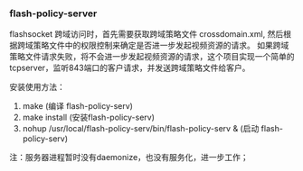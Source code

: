 ### flash-policy-server

flashsocket 跨域访问时，首先需要获取跨域策略文件 crossdomain.xml, 然后根据跨域策略文件中的权限控制来确定是否进一步发起视频资源的请求。
如果跨域策略文件请求失败，将不会进一步发起视频资源的请求，这个项目实现一个简单的tcpserver，监听843端口的客户请求，并发送跨域策略文件给客户。

安装使用方法：
1. make  (编译 flash-policy-serv)
2. make install (安装flash-policy-serv)
3. nohup /usr/local/flash-policy-serv/bin/flash-policy-serv & (启动 flash-policy-serv)

注：服务器进程暂时没有daemonize，也没有服务化，进一步工作；
